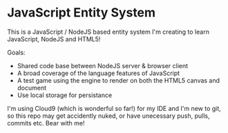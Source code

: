 # JavaScript Entity System

This is a JavaScript / NodeJS based entity system I'm creating to learn JavaScript, NodeJS and HTML5!

Goals:
* Shared code base between NodeJS server & browser client
* A broad coverage of the language features of JavaScript
* A test game using the engine to render on both the HTML5 canvas and document
* Use local storage for persistance

I'm using Cloud9 (which is wonderful so far!) for my IDE and I'm new to git, so this repo may get accidently nuked, or have unecessary push, pulls, commits etc. Bear with me!